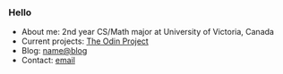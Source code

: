 ### Hello
- About me: 2nd year CS/Math major at University of Victoria, Canada
- Current projects: [The Odin Project](https://www.theodinproject.com)
- Blog: [name@blog](https://nameatblog.netlify.app/)
- Contact: [email](mailto:n4n4m3.nameme@gmail.com?subject=[GitHub])




<!--
**n4m3name/n4m3name** is a ✨ _special_ ✨ repository because its `README.md` (this file) appears on your GitHub profile.

Here are some ideas to get you started:

- 🔭 I’m currently working on ...
- 🌱 I’m currently learning ...
- 👯 I’m looking to collaborate on ...
- 🤔 I’m looking for help with ...
- 💬 Ask me about ...
- 📫 How to reach me: ...
- 😄 Pronouns: ...
- ⚡ Fun fact: ...
-->
